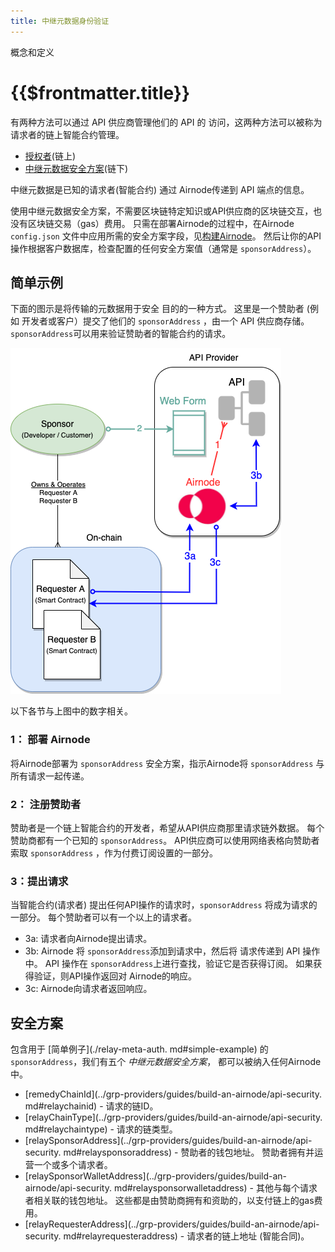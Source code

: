 ```yaml
---
title: 中继元数据身份验证
---
```


<TitleSpan>概念和定义</TitleSpan>

# {{$frontmatter.title}}

<VersionWarning/>

<TocHeader /> <TOC class="table-of-contents" :include-level="[2,3]" />

有两种方法可以通过 API 供应商管理他们的 API 的 访问，这两种方法可以被称为请求者的链上智能合约管理。

- [授权者](../grp-providers/guides/build-an-airnode/apply-auth.md)(链上)
- [中继元数据安全方案](../grp-providers/guides/build-an-airnode/api-security.md)(链下)

中继元数据是已知的请求者(智能合约) 通过 Airnode传递到 API 端点的信息。

使用中继元数据安全方案，不需要区块链特定知识或API供应商的区块链交互，也没有区块链交易（gas）费用。 只需在部署Airnode的过程中，在Airnode `config.json` 文件中应用所需的安全方案字段，见[构建Airnode](../grp-providers/guides/build-an-airnode/)。 然后让你的API操作根据客户数据库，检查配置的任何安全方案值（通常是 `sponsorAddress`）。

## 简单示例

下面的图示是将传输的元数据用于安全 目的的一种方式。 这里是一个赞助者 (例如 开发者或客户）提交了他们的 `sponsorAddress` ，由一个 API 供应商存储。 `sponsorAddress`可以用来验证赞助者的智能合约的请求。</p>

![概念授权人](../assets/images/relay-meta-flow.png)

以下各节与上图中的数字相关。

### 1： 部署 Airnode

将Airnode部署为 `sponsorAddress` 安全方案，指示Airnode将 `sponsorAddress` 与所有请求一起传递。

### 2： 注册赞助者

赞助者是一个链上智能合约的开发者，希望从API供应商那里请求链外数据。 每个赞助商都有一个已知的 `sponsorAddress`。 API供应商可以使用网络表格向赞助者索取 `sponsorAddress` ，作为付费订阅设置的一部分。

### 3：提出请求

当智能合约(请求者) 提出任何API操作的请求时，`sponsorAddress` 将成为请求的一部分。 每个赞助者可以有一个以上的请求者。

- 3a: 请求者向Airnode提出请求。
- 3b: Airnode 将 `sponsorAddress`添加到请求中，然后将 请求传递到 API 操作中。 API 操作在 `sponsorAddress`上进行查找，验证它是否获得订阅。 如果获得验证，则API操作返回对 Airnode的响应。
- 3c: Airnode向请求者返回响应。

## 安全方案

包含用于 [简单例子](./relay-meta-auth. md#simple-example) 的`sponsorAddress`，我们有五个 _中继元数据安全方案_， 都可以被纳入任何Airnode中。

- [remedyChainId](../grp-providers/guides/build-an-airnode/api-security. md#relaychainid) - 请求的链ID。
- [relayChainType](../grp-providers/guides/build-an-airnode/api-security. md#relaychaintype) - 请求的链类型。
- [relaySponsorAddress](../grp-providers/guides/build-an-airnode/api-security. md#relaysponsoraddress) - 赞助者的钱包地址。 赞助者拥有并运营一个或多个请求者。
- [relaySponsorWalletAddress](../grp-providers/guides/build-an-airnode/api-security. md#relaysponsorwalletaddress) - 其他与每个请求者相关联的钱包地址。 这些都是由赞助商拥有和资助的，以支付链上的gas费用。
- [relayRequesterAddress](../grp-providers/guides/build-an-airnode/api-security. md#relayrequesteraddress) - 请求者的链上地址 (智能合同)。
